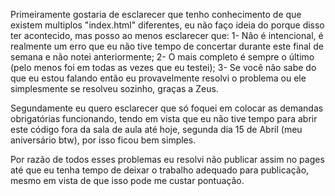 Primeiramente gostaria de esclarecer que tenho conhecimento de que existem multiplos "index.html" diferentes, eu não faço ideia do porque disso ter acontecido, mas posso ao menos esclarecer que:
1- Não é intencional, é realmente um erro que eu não tive tempo de concertar durante este final de semana e não notei anteriormente;
2- O mais completo é sempre o último (pelo menos foi em todas as vezes que eu testei);
3- Se você não sabe do que eu estou falando então eu provavelmente resolvi o problema ou ele simplesmente se resolveu sozinho, graças a Zeus.

Segundamente eu quero esclarecer que só foquei em colocar as demandas obrigatórias funcionando, tendo em vista que eu não tive tempo para abrir este código fora da sala de aula até hoje, segunda dia 15 de Abril (meu aniversário btw), por isso ficou bem simples.

Por razão de todos esses problemas eu resolvi não publicar assim no pages até que eu tenha tempo de deixar o trabalho adequado para publicação, mesmo em vista de que isso pode me custar pontuação.
